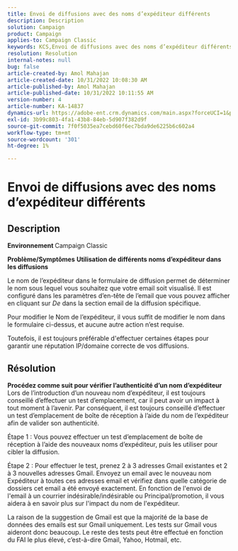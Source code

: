 ```yaml
---
title: Envoi de diffusions avec des noms d’expéditeur différents
description: Description
solution: Campaign
product: Campaign
applies-to: Campaign Classic
keywords: KCS,Envoi de diffusions avec des noms d’expéditeur différents
resolution: Resolution
internal-notes: null
bug: false
article-created-by: Amol Mahajan
article-created-date: 10/31/2022 10:08:30 AM
article-published-by: Amol Mahajan
article-published-date: 10/31/2022 10:11:55 AM
version-number: 4
article-number: KA-14837
dynamics-url: https://adobe-ent.crm.dynamics.com/main.aspx?forceUCI=1&pagetype=entityrecord&etn=knowledgearticle&id=fddd9bf4-0359-ed11-9561-6045bd006079
exl-id: 3b99c803-4fa1-43b8-84eb-5d907f382d9f
source-git-commit: 7f0f5035ea7cebd60f6ec7bda9de6225b6c602a4
workflow-type: tm+mt
source-wordcount: '301'
ht-degree: 1%

---
```


# Envoi de diffusions avec des noms d’expéditeur différents

## Description

<b>Environnement</b><b> </b>
Campaign Classic


<b>Problème/Symptômes</b>
<b>Utilisation de différents noms d’expéditeur dans les diffusions</b>

Le nom de l’expéditeur dans le formulaire de diffusion permet de déterminer le nom sous lequel vous souhaitez que votre email soit visualisé. Il est configuré dans les paramètres d’en-tête de l’email que vous pouvez afficher en cliquant sur *De* dans la section email de la diffusion spécifique.

Pour modifier le Nom de l’expéditeur, il vous suffit de modifier le nom dans le formulaire ci-dessus, et aucune autre action n’est requise.

Toutefois, il est toujours préférable d&#39;effectuer certaines étapes pour garantir une réputation IP/domaine correcte de vos diffusions.






## Résolution

<b>Procédez comme suit pour vérifier l’authenticité d’un nom d’expéditeur</b>
Lors de l’introduction d’un nouveau nom d’expéditeur, il est toujours conseillé d’effectuer un test d’emplacement, car il peut avoir un impact à tout moment à l’avenir. Par conséquent, il est toujours conseillé d’effectuer un test d’emplacement de boîte de réception à l’aide du nom de l’expéditeur afin de valider son authenticité.

Étape 1 : Vous pouvez effectuer un test d’emplacement de boîte de réception à l’aide des nouveaux noms d’expéditeur, puis les utiliser pour cibler la diffusion.

Étape 2 : Pour effectuer le test, prenez 2 à 3 adresses Gmail existantes et 2 à 3 nouvelles adresses Gmail. Envoyez un email avec le nouveau nom Expéditeur à toutes ces adresses email et vérifiez dans quelle catégorie de dossiers cet email a été envoyé exactement. En fonction de l&#39;envoi de l&#39;email à un courrier indésirable/indésirable ou Principal/promotion, il vous aidera à en savoir plus sur l&#39;impact du nom de l&#39;expéditeur.

La raison de la suggestion de Gmail est que la majorité de la base de données des emails est sur Gmail uniquement. Les tests sur Gmail vous aideront donc beaucoup. Le reste des tests peut être effectué en fonction du FAI le plus élevé, c’est-à-dire Gmail, Yahoo, Hotmail, etc.
